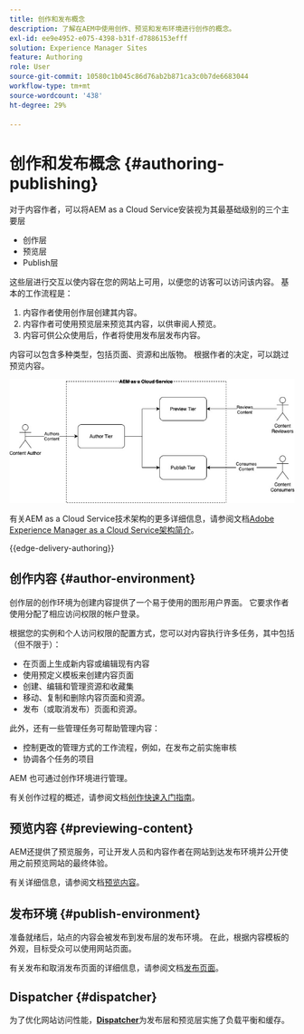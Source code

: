 ```yaml
---
title: 创作和发布概念
description: 了解在AEM中使用创作、预览和发布环境进行创作的概念。
exl-id: ee9e4952-e075-4398-b31f-d7886153efff
solution: Experience Manager Sites
feature: Authoring
role: User
source-git-commit: 10580c1b045c86d76ab2b871ca3c0b7de6683044
workflow-type: tm+mt
source-wordcount: '438'
ht-degree: 29%

---
```



# 创作和发布概念 {#authoring-publishing}

对于内容作者，可以将AEM as a Cloud Service安装视为其最基础级别的三个主要层

* 创作层
* 预览层
* Publish层

这些层进行交互以使内容在您的网站上可用，以便您的访客可以访问该内容。 基本的工作流程是：

1. 内容作者使用创作层创建其内容。
1. 内容作者可使用预览层来预览其内容，以供审阅人预览。
1. 内容可供公众使用后，作者将使用发布层发布内容。

内容可以包含多种类型，包括页面、资源和出版物。 根据作者的决定，可以跳过预览内容。

![作者、发布者和调度程序示意图](assets/author-publish.jpg)

有关AEM as a Cloud Service技术架构的更多详细信息，请参阅文档[Adobe Experience Manager as a Cloud Service架构简介](/help/overview/architecture.md)。

{{edge-delivery-authoring}}

## 创作内容 {#author-environment}

创作层的创作环境为创建内容提供了一个易于使用的图形用户界面。 它要求作者使用分配了相应访问权限的帐户登录。

根据您的实例和个人访问权限的配置方式，您可以对内容执行许多任务，其中包括（但不限于）：

* 在页面上生成新内容或编辑现有内容
* 使用预定义模板来创建内容页面
* 创建、编辑和管理资源和收藏集
* 移动、复制和删除内容页面和资源。
* 发布（或取消发布）页面和资源。

此外，还有一些管理任务可帮助管理内容：

* 控制更改的管理方式的工作流程，例如，在发布之前实施审核
* 协调各个任务的项目

AEM 也可通过创作环境进行管理。

有关创作过程的概述，请参阅文档[创作快速入门指南](/help/sites-cloud/authoring/quick-start.md)。

## 预览内容 {#previewing-content}

AEM还提供了预览服务，可让开发人员和内容作者在网站到达发布环境并公开使用之前预览网站的最终体验。

有关详细信息，请参阅文档[预览内容](/help/sites-cloud/authoring/sites-console/previewing-content.md)。

## 发布环境 {#publish-environment}

准备就绪后，站点的内容会被发布到发布层的发布环境。 在此，根据内容模板的外观，目标受众可以使用网站页面。

有关发布和取消发布页面的详细信息，请参阅文档[发布页面](/help/sites-cloud/authoring/sites-console/publishing-pages.md)。

## Dispatcher {#dispatcher}

为了优化网站访问性能，**[Dispatcher](/help/implementing/dispatcher/overview.md)**&#x200B;为发布层和预览层实施了负载平衡和缓存。
